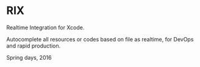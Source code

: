 # RIX
Realtime Integration for Xcode.

Autocomplete all resources or codes based on file as realtime, for DevOps and rapid production.

Spring days, 2016
